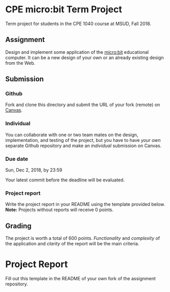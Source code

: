 # CPE micro:bit Term Project

Term project for students in the CPE 1040 course at MSUD, Fall 2018.

## Assignment

Design and implement some application of the [micro:bit](https://microbit.org/) educational computer. It can be a new design of your own or an already existing design from the Web.

## Submission

### Github

Fork and clone this directory and submit the URL of your fork (remote) on [Canvas](https://canvas.instructure.com/courses/1397722/assignments/10046266?module_item_id=20700270).

### Individual

You can collaborate with one or two team mates on the design, implementation, and testing of the project, but you have to have *your own* separate Github repository and make an *individual* submission on Canvas.

### Due date

Sun, Dec 2, 2018, by 23:59

Your latest commit before the deadline will be evaluated.

### Project report

Write the project report in your README using the template provided below. **Note:** Projects without reports will receive 0 points.

## Grading

The project is worth a total of 600 points. *Functionality* and *complexity* of the application and *clarity* of the report will be the main criteria.

# Project Report

Fill out this template in the README of your own fork of the assignment repository.

